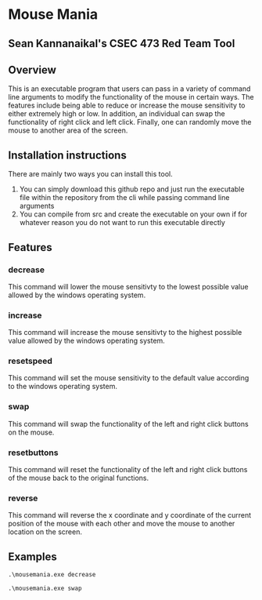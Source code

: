 # Mouse Mania
## Sean Kannanaikal's CSEC 473 Red Team Tool

## Overview

This is an executable program that users can pass in a variety of command line arguments to modify the functionality of the mouse in certain ways.  The features include being able to reduce or increase the mouse sensitivity to either extremely high or low.  In addition, an individual can swap the functionality of right click and left click.  Finally, one can randomly move the mouse to another area of the screen.

## Installation instructions

There are mainly two ways you can install this tool.

  1. You can simply download this github repo and just run the executable file within the repository from the cli while passing command line arguments
  2. You can compile from src and create the executable on your own if for whatever reason you do not want to run this executable directly

## Features

### decrease
This command will lower the mouse sensitivty to the lowest possible value allowed by the windows operating system.

### increase
This command will increase the mouse sensitivty to the highest possible value allowed by the windows operating system.

### resetspeed
This command will set the mouse sensitivity to the default value according to the windows operating system.

### swap
This command will swap the functionality of the left and right click buttons on the mouse.

### resetbuttons
This command will reset the functionality of the left and right click buttons of the mouse back to the original functions.

### reverse
This command will reverse the x coordinate and y coordinate of the current position of the mouse with each other and move the mouse to another location on the screen.

## Examples

```
.\mousemania.exe decrease
```

```
.\mousemania.exe swap
```
